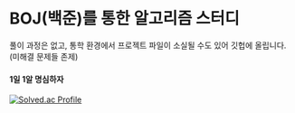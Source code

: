 #  BOJ(백준)를 통한 알고리즘 스터디
풀이 과정은 없고, 통학 환경에서 프로젝트 파일이 소실될 수도 있어 깃헙에 올립니다. (미해결 문제들 존제)
#### 1일 1알 명심하자
[![Solved.ac Profile](http://mazassumnida.wtf/api/v2/generate_badge?boj=chihungim)](https://solved.ac/chihungim/)
